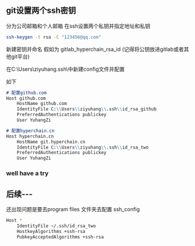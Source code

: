 ## git设置两个ssh密钥
分为公司邮箱和个人邮箱 在ssh设置两个私钥并指定地址和私钥
```bash
ssh-keygen -t rsa -C "123456@qq.com"
```
新建密钥并命名  假如为 gitlab_hyperchain_rsa_id  (记得将公钥放进gitlab或者其他git平台)



在C:\Users\ziyuhang\.ssh\中新建config文件并配置

如下
```md
# 配置github.com
Host github.com                 
    HostName github.com
    IdentityFile C:\\Users\\ziyuhang\\.ssh\\id_rsa_github
    PreferredAuthentications publickey
    User YuhangZi

# 配置hyperchain.cn
Host hyperchain.cn
    HostName git.hyperchain.cn
    IdentityFile C:\\Users\\ziyuhang\\.ssh\\id_rsa_two
    PreferredAuthentications publickey
    User YuhangZi
```

### well have a try 



## 后续---

还出现问题是要去program files 文件夹去配置 ssh_config
```bash
Host *
    IdentityFile ~/.ssh/id_rsa_two
    HostkeyAlgorithms +ssh-rsa
    PubkeyAcceptedAlgorithms +ssh-rsa
```